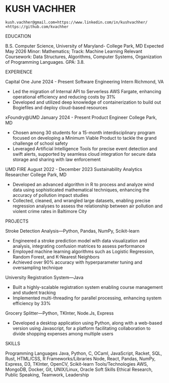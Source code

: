 # KUSH VACHHER

```
kush.vachher@gmail.com⋄https://www.linkedin.com/in/kushvachher/⋄https://github.com/kvachher
```
EDUCATION

B.S. Computer Science, University of Maryland- College Park, MD Expected May 2026
Minor: Mathematics; Track: Machine Learning
Relevant Coursework: Data Structures, Algorithms, Computer Systems, Organization of Programming Languages.
GPA: 3.8.

EXPERIENCE

Capital One June 2024 - Present
Software Engineering Intern Richmond, VA

- Led the migration of Internal API to Serverless AWS Fargate, enhancing operational efficiency and reducing costs
    by 31%
- Developed and utilized deep knowledge of containerization to build out Bogiefiles and deploy cloud-based resources

xFoundry@UMD January 2024 - Present
Product Engineer College Park, MD

- Chosen among 30 students for a 15-month interdisciplinary program focused on developing a Minimum Viable
    Product to tackle the grand challenge of school safety
- Leveraged Artificial Intelligence Tools for precise event detection and swift alerts, supported by seamless cloud
    integration for secure data storage and sharing with law enforcement

UMD FIRE August 2022 - December 2023
Sustainability Analytics Researcher College Park, MD

- Developed an advanced algorithm in R to process and analyze wind data using sophisticated mathematical
    techniques, enhancing the accuracy of pollution impact studies
- Collected, cleaned, and wrangled large datasets, enabling precise regression analyses to assess the relationship
    between air pollution and violent crime rates in Baltimore City

PROJECTS

Stroke Detection Analysis—Python, Pandas, NumPy, Scikit-learn

- Engineered a stroke prediction model with data visualization and analysis, integrating confusion matrices to
    assess performance
- Employed machine learning algorithms such as Logistic Regression, Random Forest, and K-Nearest Neighbors
- Achieved over 90% accuracy with hyperparameter tuning and oversampling technique

University Registration System—Java

- Built a highly-scalable registration system enabling course management and student tracking
- Implemented multi-threading for parallel processing, enhancing system efficiency by 33%

Grocery Splitter—Python, TKInter, Node.Js, Express

- Developed a desktop application using Python, along with a web-based version using Javascript, for a platform
    facilitating collaboration to divide shopping expenses among multiple users

SKILLS

Programming Languages Java, Python, C, OCaml, JavaScript, Racket, SQL, Rust, HTML/CSS, R
Frameworks/Libraries Node, React, Pandas, NumPy, Express, D3, TKInter, OpenCV, Scikit-learn
Tools/Technologies AWS, MongoDB, Docker, Git, UNIX/Linux, Oracle
Soft Skills Ethical Research, Public Speaking, Teamwork, Leadership



